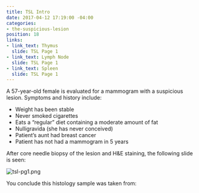 ```yaml
---
title: TSL Intro
date: 2017-04-12 17:19:00 -04:00
categories:
- the-suspicious-lesion
position: 18
links:
- link_text: Thymus
  slide: TSL Page 1
- link_text: Lymph Node
  slide: TSL Page 1
- link_text: Spleen
  slide: TSL Page 1
---
```


A 57-year-old female is evaluated for a mammogram with a suspicious lesion. Symptoms and history include:

* Weight has been stable
* Never smoked cigarettes
* Eats a “regular” diet containing a moderate amount of fat
* Nulligravida (she has never conceived)
* Patient’s aunt had breast cancer
* Patient has not had a mammogram in 5 years

After core needle biopsy of the lesion and H&E staining, the following slide is seen:

![tsl-pg1.png](/uploads/tsl-pg1.png)

You conclude this histology sample was taken from: